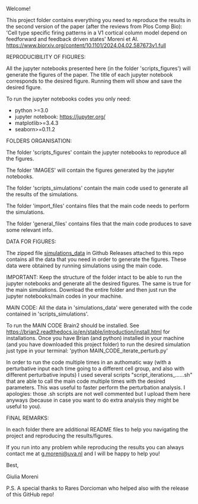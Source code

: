 Welcome!

This project folder contains everything you need to reproduce the results in the second version of the paper (after the reviews from Plos Comp Bio):
'Cell type specific firing patterns in a V1 cortical column model depend on feedforward and feedback driven states' Moreni et Al. 
https://www.biorxiv.org/content/10.1101/2024.04.02.587673v1.full


REPRODUCIBILITY OF FIGURES:

All the jupyter notebooks presented here (in the folder 'scripts_figures') will generate the figures of the paper.
The title of each jupyter notebook corresponds to the desired figure. Running them will show and save the desired figure. 

To run the jupyter notebooks codes you only need: 
- python >=3.0
- jupyter notebook: https://jupyter.org/
- matplotlib>=3.4.3
- seaborn>=0.11.2

FOLDERS ORGANISATION:

The folder 'scripts_figures' contain the jupyter notebooks to reproduce all the figures.

The folder 'IMAGES' will contain the figures generated by the jupyter notebooks.

The folder 'scripts_simulations' contain the main code used to generate all the results of the simulations. 

The folder 'import_files' contains files that the main code needs to perform the simulations.

The folder 'general_files' contains files that the main code produces to save some relevant info.

DATA FOR FIGURES:

The zipped file [simulations_data](https://github.com/GiuliaMoreni95/Cortical_column_model_perturbations/releases/tag/spiking-data) in Github Releases attached to this repo contains all the data that you need in order to generate the figures. 
These data were obtained by running simulations using the main code. 

IMPORTANT:
Keep the structure of the folder intact to be able to run the jupyter notebooks and generate all the desired figures. The same is true for the main simulations.
Download the entire folder and then just run the jupyter notebooks/main codes in your machine. 

MAIN CODE:
All the data in 'simulations_data' were generated with the code contained in 'scripts_simulations'.

To run the MAIN CODE Brain2 should be installed. See https://brian2.readthedocs.io/en/stable/introduction/install.html for installations.
Once you have Brian (and python) installed in your machine (and you have downloaded this project folder) to run the desired simulation just type in your terminal: 
'python MAIN_CODE_iterate_perturb.py' 

In order to run the code multiple times in an authomatic way (with a perturbative input each time going to a different cell group, and also with different perturbative inputs) I used several scripts "script_iterations_......sh" that are able to call the main code multiple times with the desired parameters.
This was useful to faster perform the perturbation analysis. 
I apologies: those .sh scripts are not well commented but I upload them here anyways (because in case you want to do extra analysis they might be useful to you).


FINAL REMARKS:

In each folder there are additional README files to help you navigating the project and reproducing the results/figures.

If you run into any problem while reproducing the results you can always contact me at g.moreni@uva.nl and I will be happy to help you!

Best,

Giulia Moreni

P.S. A special thanks to Rares Dorcioman who helped also with the release of this GitHub repo! 
